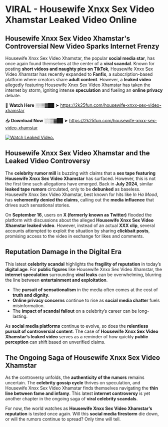 # VIRAL - Housewife Xnxx Sex Video Xhamstar Leaked Video Online

## **Housewife Xnxx Sex Video Xhamstar's Controversial New Video Sparks Internet Frenzy**  

Housewife Xnxx Sex Video Xhamstar, the popular **social media star**, has once again found themselves at the center of a **viral scandal**. Known for posting **short videos and naughty pics on TikTok**, Housewife Xnxx Sex Video Xhamstar has recently expanded to **Fanfix**, a subscription-based platform where creators share **adult content**. However, a **leaked video** allegedly featuring Housewife Xnxx Sex Video Xhamstar has taken the internet by storm, igniting intense **speculation** and fueling an **online privacy** debate.  

🔴 **Watch Here** ░░▒▓██ ➤ https://2k25fun.com/housewife-xnxx-sex-video-xhamstar  

📥 **Download Now** ░░▒▓██ ➤ https://2k25fun.com/housewife-xnxx-sex-video-xhamstar  

[![Watch Leaked Video.](https://miro.medium.com/v2/resize:fit:828/format:webp/1*cilzJN44JGOrTw9NJCrNHA.gif "Watch Leaked Video")](https://2k25fun.com/housewife-xnxx-sex-video-xhamstar)

## **Housewife Xnxx Sex Video Xhamstar and the Leaked Video Controversy**  

The **celebrity rumor mill** is buzzing with claims that a **sex tape featuring Housewife Xnxx Sex Video Xhamstar** has surfaced. However, this is not the first time such allegations have emerged. Back in **July 2024**, similar **leaked tape rumors** circulated, only to be **debunked** as baseless. Housewife Xnxx Sex Video Xhamstar, best known for hits like *In Ha Mood*, has **vehemently denied the claims**, calling out the **media influence** that drives such sensational stories.  

On **September 16**, users on **X (formerly known as Twitter)** flooded the platform with discussions about the alleged **Housewife Xnxx Sex Video Xhamstar leaked video**. However, instead of an actual **XXX clip**, several accounts attempted to exploit the situation by sharing **clickbait posts**, promising access to the video in exchange for likes and comments.  

## **Reputation Damage in the Digital Era**  

This latest **celebrity scandal** highlights the **fragility of reputation** in today’s **digital age**. For **public figures** like Housewife Xnxx Sex Video Xhamstar, the **internet speculation** surrounding **viral leaks** can be overwhelming, blurring the line between **entertainment and exploitation**.  

- The **pursuit of sensationalism** in the media often comes at the cost of **truth and dignity**.  
- **Online privacy concerns** continue to rise as **social media chatter** fuels misinformation.  
- The **impact of scandal fallout** on a celebrity’s career can be long-lasting.  

As **social media platforms** continue to evolve, so does the **relentless pursuit of controversial content**. The case of **Housewife Xnxx Sex Video Xhamstar’s leaked video** serves as a reminder of how quickly **public perception** can shift based on unverified claims.  

## **The Ongoing Saga of Housewife Xnxx Sex Video Xhamstar**  

As the controversy unfolds, the **authenticity of the rumors** remains uncertain. The **celebrity gossip cycle** thrives on speculation, and Housewife Xnxx Sex Video Xhamstar finds themselves navigating the **thin line between fame and infamy**. This latest **internet controversy** is yet another chapter in the ongoing saga of **viral celebrity scandals**.  

For now, the world watches as **Housewife Xnxx Sex Video Xhamstar’s reputation** is tested once again. Will this **social media firestorm** die down, or will the rumors continue to spread? Only time will tell.
